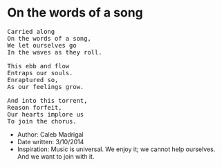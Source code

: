 # On the words of a song

<pre>
Carried along 
On the words of a song,
We let ourselves go
In the waves as they roll.

This ebb and flow
Entraps our souls.
Enraptured so,
As our feelings grow.

And into this torrent,
Reason forfeit,
Our hearts implore us
To join the chorus.
</pre>

* Author: Caleb Madrigal
* Date written: 3/10/2014
* Inspiration: Music is universal. We enjoy it; we cannot help ourselves. And we want to join with it.

